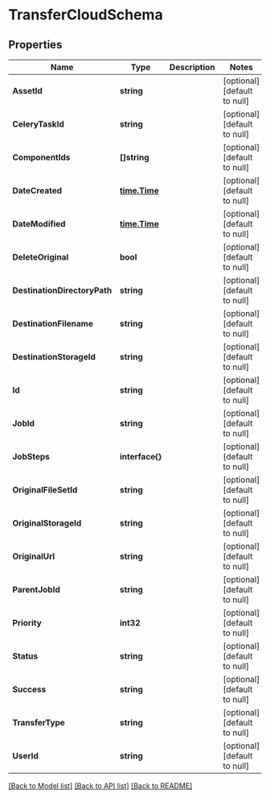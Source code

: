 # TransferCloudSchema

## Properties
Name | Type | Description | Notes
------------ | ------------- | ------------- | -------------
**AssetId** | **string** |  | [optional] [default to null]
**CeleryTaskId** | **string** |  | [optional] [default to null]
**ComponentIds** | **[]string** |  | [optional] [default to null]
**DateCreated** | [**time.Time**](time.Time.md) |  | [optional] [default to null]
**DateModified** | [**time.Time**](time.Time.md) |  | [optional] [default to null]
**DeleteOriginal** | **bool** |  | [optional] [default to null]
**DestinationDirectoryPath** | **string** |  | [optional] [default to null]
**DestinationFilename** | **string** |  | [optional] [default to null]
**DestinationStorageId** | **string** |  | [optional] [default to null]
**Id** | **string** |  | [optional] [default to null]
**JobId** | **string** |  | [optional] [default to null]
**JobSteps** | **interface{}** |  | [optional] [default to null]
**OriginalFileSetId** | **string** |  | [optional] [default to null]
**OriginalStorageId** | **string** |  | [optional] [default to null]
**OriginalUrl** | **string** |  | [optional] [default to null]
**ParentJobId** | **string** |  | [optional] [default to null]
**Priority** | **int32** |  | [optional] [default to null]
**Status** | **string** |  | [optional] [default to null]
**Success** | **string** |  | [optional] [default to null]
**TransferType** | **string** |  | [optional] [default to null]
**UserId** | **string** |  | [optional] [default to null]

[[Back to Model list]](../README.md#documentation-for-models) [[Back to API list]](../README.md#documentation-for-api-endpoints) [[Back to README]](../README.md)


